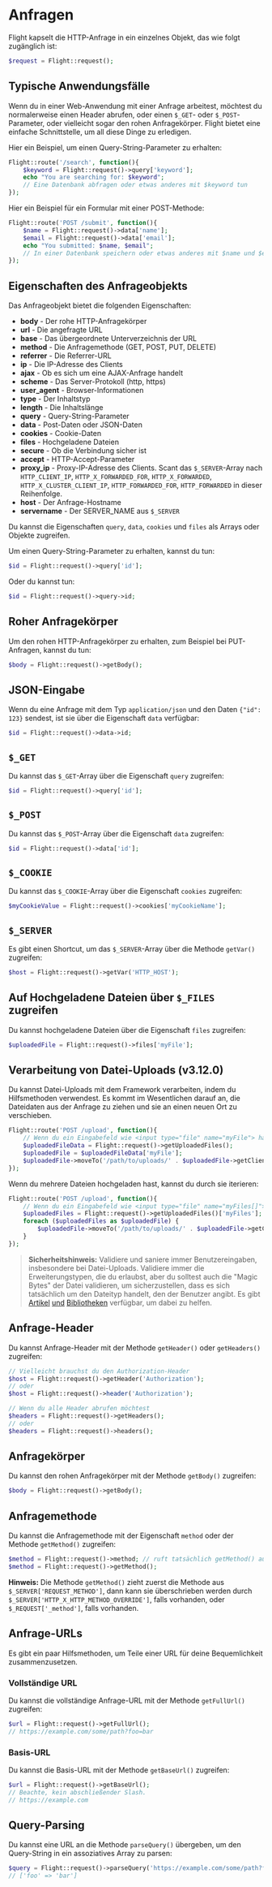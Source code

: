 # Anfragen

Flight kapselt die HTTP-Anfrage in ein einzelnes Objekt, das wie folgt zugänglich ist:

```php
$request = Flight::request();
```

## Typische Anwendungsfälle

Wenn du in einer Web-Anwendung mit einer Anfrage arbeitest, möchtest du normalerweise einen Header abrufen, oder einen `$_GET`- oder `$_POST`-Parameter, oder vielleicht sogar den rohen Anfragekörper. Flight bietet eine einfache Schnittstelle, um all diese Dinge zu erledigen.

Hier ein Beispiel, um einen Query-String-Parameter zu erhalten:

```php
Flight::route('/search', function(){
	$keyword = Flight::request()->query['keyword'];
	echo "You are searching for: $keyword";
	// Eine Datenbank abfragen oder etwas anderes mit $keyword tun
});
```

Hier ein Beispiel für ein Formular mit einer POST-Methode:

```php
Flight::route('POST /submit', function(){
	$name = Flight::request()->data['name'];
	$email = Flight::request()->data['email'];
	echo "You submitted: $name, $email";
	// In einer Datenbank speichern oder etwas anderes mit $name und $email tun
});
```

## Eigenschaften des Anfrageobjekts

Das Anfrageobjekt bietet die folgenden Eigenschaften:

- **body** - Der rohe HTTP-Anfragekörper
- **url** - Die angefragte URL
- **base** - Das übergeordnete Unterverzeichnis der URL
- **method** - Die Anfragemethode (GET, POST, PUT, DELETE)
- **referrer** - Die Referrer-URL
- **ip** - Die IP-Adresse des Clients
- **ajax** - Ob es sich um eine AJAX-Anfrage handelt
- **scheme** - Das Server-Protokoll (http, https)
- **user_agent** - Browser-Informationen
- **type** - Der Inhaltstyp
- **length** - Die Inhaltslänge
- **query** - Query-String-Parameter
- **data** - Post-Daten oder JSON-Daten
- **cookies** - Cookie-Daten
- **files** - Hochgeladene Dateien
- **secure** - Ob die Verbindung sicher ist
- **accept** - HTTP-Accept-Parameter
- **proxy_ip** - Proxy-IP-Adresse des Clients. Scant das `$_SERVER`-Array nach `HTTP_CLIENT_IP`, `HTTP_X_FORWARDED_FOR`, `HTTP_X_FORWARDED`, `HTTP_X_CLUSTER_CLIENT_IP`, `HTTP_FORWARDED_FOR`, `HTTP_FORWARDED` in dieser Reihenfolge.
- **host** - Der Anfrage-Hostname
- **servername** - Der SERVER_NAME aus `$_SERVER`

Du kannst die Eigenschaften `query`, `data`, `cookies` und `files` als Arrays oder Objekte zugreifen.

Um einen Query-String-Parameter zu erhalten, kannst du tun:

```php
$id = Flight::request()->query['id'];
```

Oder du kannst tun:

```php
$id = Flight::request()->query->id;
```

## Roher Anfragekörper

Um den rohen HTTP-Anfragekörper zu erhalten, zum Beispiel bei PUT-Anfragen, kannst du tun:

```php
$body = Flight::request()->getBody();
```

## JSON-Eingabe

Wenn du eine Anfrage mit dem Typ `application/json` und den Daten `{"id": 123}` sendest, ist sie über die Eigenschaft `data` verfügbar:

```php
$id = Flight::request()->data->id;
```

## `$_GET`

Du kannst das `$_GET`-Array über die Eigenschaft `query` zugreifen:

```php
$id = Flight::request()->query['id'];
```

## `$_POST`

Du kannst das `$_POST`-Array über die Eigenschaft `data` zugreifen:

```php
$id = Flight::request()->data['id'];
```

## `$_COOKIE`

Du kannst das `$_COOKIE`-Array über die Eigenschaft `cookies` zugreifen:

```php
$myCookieValue = Flight::request()->cookies['myCookieName'];
```

## `$_SERVER`

Es gibt einen Shortcut, um das `$_SERVER`-Array über die Methode `getVar()` zugreifen:

```php
$host = Flight::request()->getVar('HTTP_HOST');
```

## Auf Hochgeladene Dateien über `$_FILES` zugreifen

Du kannst hochgeladene Dateien über die Eigenschaft `files` zugreifen:

```php
$uploadedFile = Flight::request()->files['myFile'];
```

## Verarbeitung von Datei-Uploads (v3.12.0)

Du kannst Datei-Uploads mit dem Framework verarbeiten, indem du Hilfsmethoden verwendest. Es kommt im Wesentlichen darauf an, die Dateidaten aus der Anfrage zu ziehen und sie an einen neuen Ort zu verschieben.

```php
Flight::route('POST /upload', function(){
	// Wenn du ein Eingabefeld wie <input type="file" name="myFile"> hattest
	$uploadedFileData = Flight::request()->getUploadedFiles();
	$uploadedFile = $uploadedFileData['myFile'];
	$uploadedFile->moveTo('/path/to/uploads/' . $uploadedFile->getClientFilename());
});
```

Wenn du mehrere Dateien hochgeladen hast, kannst du durch sie iterieren:

```php
Flight::route('POST /upload', function(){
	// Wenn du ein Eingabefeld wie <input type="file" name="myFiles[]"> hattest
	$uploadedFiles = Flight::request()->getUploadedFiles()['myFiles'];
	foreach ($uploadedFiles as $uploadedFile) {
		$uploadedFile->moveTo('/path/to/uploads/' . $uploadedFile->getClientFilename());
	}
});
```

> **Sicherheitshinweis:** Validiere und saniere immer Benutzereingaben, insbesondere bei Datei-Uploads. Validiere immer die Erweiterungstypen, die du erlaubst, aber du solltest auch die "Magic Bytes" der Datei validieren, um sicherzustellen, dass es sich tatsächlich um den Dateityp handelt, den der Benutzer angibt. Es gibt [Artikel](https://dev.to/yasuie/php-file-upload-check-uploaded-files-with-magic-bytes-54oe) [und](https://amazingalgorithms.com/snippets/php/detecting-the-mime-type-of-an-uploaded-file-using-magic-bytes/) [Bibliotheken](https://github.com/RikudouSage/MimeTypeDetector) verfügbar, um dabei zu helfen.

## Anfrage-Header

Du kannst Anfrage-Header mit der Methode `getHeader()` oder `getHeaders()` zugreifen:

```php
// Vielleicht brauchst du den Authorization-Header
$host = Flight::request()->getHeader('Authorization');
// oder
$host = Flight::request()->header('Authorization');

// Wenn du alle Header abrufen möchtest
$headers = Flight::request()->getHeaders();
// oder
$headers = Flight::request()->headers();
```

## Anfragekörper

Du kannst den rohen Anfragekörper mit der Methode `getBody()` zugreifen:

```php
$body = Flight::request()->getBody();
```

## Anfragemethode

Du kannst die Anfragemethode mit der Eigenschaft `method` oder der Methode `getMethod()` zugreifen:

```php
$method = Flight::request()->method; // ruft tatsächlich getMethod() auf
$method = Flight::request()->getMethod();
```

**Hinweis:** Die Methode `getMethod()` zieht zuerst die Methode aus `$_SERVER['REQUEST_METHOD']`, dann kann sie überschrieben werden durch `$_SERVER['HTTP_X_HTTP_METHOD_OVERRIDE']`, falls vorhanden, oder `$_REQUEST['_method']`, falls vorhanden.

## Anfrage-URLs

Es gibt ein paar Hilfsmethoden, um Teile einer URL für deine Bequemlichkeit zusammenzusetzen.

### Vollständige URL

Du kannst die vollständige Anfrage-URL mit der Methode `getFullUrl()` zugreifen:

```php
$url = Flight::request()->getFullUrl();
// https://example.com/some/path?foo=bar
```

### Basis-URL

Du kannst die Basis-URL mit der Methode `getBaseUrl()` zugreifen:

```php
$url = Flight::request()->getBaseUrl();
// Beachte, kein abschließender Slash.
// https://example.com
```

## Query-Parsing

Du kannst eine URL an die Methode `parseQuery()` übergeben, um den Query-String in ein assoziatives Array zu parsen:

```php
$query = Flight::request()->parseQuery('https://example.com/some/path?foo=bar');
// ['foo' => 'bar']
```